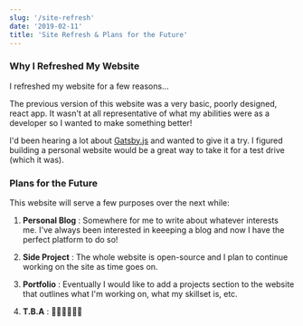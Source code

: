 ```yaml
---
slug: '/site-refresh'
date: '2019-02-11'
title: 'Site Refresh & Plans for the Future'
---
```


### Why I Refreshed My Website

I refreshed my website for a few reasons...

The previous version of this website was a very basic, poorly designed, react app. It wasn't at all representative of what my abilities were as a developer so I wanted to make something better!

I'd been hearing a lot about [Gatsby.js](https://gatsby.org) and wanted to give it a try. I figured building a personal website would be a great way to take it for a test drive (which it was).

### Plans for the Future

This website will serve a few purposes over the next while:

1. **Personal Blog** : Somewhere for me to write about whatever interests me. I've always been interested in keeeping a blog and now I have the perfect platform to do so!

2. **Side Project** : The whole website is open-source and I plan to continue working on the site as time goes on.

3. **Portfolio** : Eventually I would like to add a projects section to the website that outlines what I'm working on, what my skillset is, etc.

4. **T.B.A** : 🤷‍♂️🤷‍♂️🤷‍♂️
